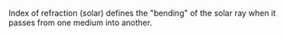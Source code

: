 Index of refraction (solar) defines the "bending" of the solar ray when it passes from one medium into another.
